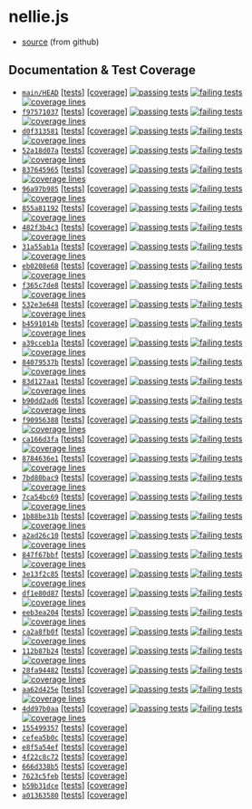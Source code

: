 # nellie.js

* [source](https://github.com/ellieproject/nellie.js) (from github)

## Documentation & Test Coverage
* [`main/HEAD`](https://github.com/ellieproject/nellie.js/tree/main) [\[tests\]](/nellie.js/current/tests/results.html) [\[coverage\]](/nellie.js/current/coverage)
[![passing tests](https://img.shields.io/badge/dynamic/json?color=success&label=Tests&query=stats.passes&suffix=%20passing&url=https%3A%2F%2Fellieproject.github.io%2Fnellie.js%2Fcurrent%2Ftests%2Fresults.json&logo=github&logoColor=white)](https://ellieproject.github.io/nellie.js/current/tests/results.html)
[![failing tests](https://img.shields.io/badge/dynamic/json?color=critical&label=Tests&query=stats.failures&suffix=%20failing&url=https%3A%2F%2Fellieproject.github.io%2Fnellie.js%2Fcurrent%2Ftests%2Fresults.json&logo=github&logoColor=white)](https://ellieproject.github.io/nellie.js/current/tests/results.html)
[![coverage lines](https://img.shields.io/badge/dynamic/json?color=informational&label=Coverage&query=total.lines.pct&suffix=%25%20lines&url=https%3A%2F%2Fellieproject.github.io%2Fnellie.js%2Fcurrent%2Fcoverage%2Fcoverage-summary.json&logo=github&logoColor=white)](https://ellieproject.github.io/nellie.js/current/coverage)
* [`f97571037`](https://github.com/ellieproject/nellie.js/tree/f9757103757fc495e74e171313ee4fd7241a9b67) [[tests]](/nellie.js/f9757103757fc495e74e171313ee4fd7241a9b67/tests/results.html) [[coverage]](/nellie.js/f9757103757fc495e74e171313ee4fd7241a9b67/coverage)
[![passing tests](https://img.shields.io/badge/dynamic/json?color=success&label=Tests&query=stats.passes&suffix=%20passing&url=https%3A%2F%2Fellieproject.github.io%2Fnellie.js%2Ff9757103757fc495e74e171313ee4fd7241a9b67%2Ftests%2Fresults.json&logo=github&logoColor=white)](https://ellieproject.github.io/nellie.js/f9757103757fc495e74e171313ee4fd7241a9b67/tests/results.html)
[![failing tests](https://img.shields.io/badge/dynamic/json?color=critical&label=Tests&query=stats.failures&suffix=%20failing&url=https%3A%2F%2Fellieproject.github.io%2Fnellie.js%2Ff9757103757fc495e74e171313ee4fd7241a9b67%2Ftests%2Fresults.json&logo=github&logoColor=white)](https://ellieproject.github.io/nellie.js/f9757103757fc495e74e171313ee4fd7241a9b67/tests/results.html)
[![coverage lines](https://img.shields.io/badge/dynamic/json?color=informational&label=Coverage&query=total.lines.pct&suffix=%25%20lines&url=https%3A%2F%2Fellieproject.github.io%2Fnellie.js%2Ff9757103757fc495e74e171313ee4fd7241a9b67%2Fcoverage%2Fcoverage-summary.json&logo=github&logoColor=white)](https://ellieproject.github.io/nellie.js/f9757103757fc495e74e171313ee4fd7241a9b67/coverage)
* [`d0f313581`](https://github.com/ellieproject/nellie.js/tree/d0f31358147893bc7ec93b853781cb3f0d5a7233) [[tests]](/nellie.js/d0f31358147893bc7ec93b853781cb3f0d5a7233/tests/results.html) [[coverage]](/nellie.js/d0f31358147893bc7ec93b853781cb3f0d5a7233/coverage)
[![passing tests](https://img.shields.io/badge/dynamic/json?color=success&label=Tests&query=stats.passes&suffix=%20passing&url=https%3A%2F%2Fellieproject.github.io%2Fnellie.js%2Fd0f31358147893bc7ec93b853781cb3f0d5a7233%2Ftests%2Fresults.json&logo=github&logoColor=white)](https://ellieproject.github.io/nellie.js/d0f31358147893bc7ec93b853781cb3f0d5a7233/tests/results.html)
[![failing tests](https://img.shields.io/badge/dynamic/json?color=critical&label=Tests&query=stats.failures&suffix=%20failing&url=https%3A%2F%2Fellieproject.github.io%2Fnellie.js%2Fd0f31358147893bc7ec93b853781cb3f0d5a7233%2Ftests%2Fresults.json&logo=github&logoColor=white)](https://ellieproject.github.io/nellie.js/d0f31358147893bc7ec93b853781cb3f0d5a7233/tests/results.html)
[![coverage lines](https://img.shields.io/badge/dynamic/json?color=informational&label=Coverage&query=total.lines.pct&suffix=%25%20lines&url=https%3A%2F%2Fellieproject.github.io%2Fnellie.js%2Fd0f31358147893bc7ec93b853781cb3f0d5a7233%2Fcoverage%2Fcoverage-summary.json&logo=github&logoColor=white)](https://ellieproject.github.io/nellie.js/d0f31358147893bc7ec93b853781cb3f0d5a7233/coverage)
* [`52a18d07a`](https://github.com/ellieproject/nellie.js/tree/52a18d07aa8f715de34e89e6f675aea9f4b407b1) [[tests]](/nellie.js/52a18d07aa8f715de34e89e6f675aea9f4b407b1/tests/results.html) [[coverage]](/nellie.js/52a18d07aa8f715de34e89e6f675aea9f4b407b1/coverage)
[![passing tests](https://img.shields.io/badge/dynamic/json?color=success&label=Tests&query=stats.passes&suffix=%20passing&url=https%3A%2F%2Fellieproject.github.io%2Fnellie.js%2F52a18d07aa8f715de34e89e6f675aea9f4b407b1%2Ftests%2Fresults.json&logo=github&logoColor=white)](https://ellieproject.github.io/nellie.js/52a18d07aa8f715de34e89e6f675aea9f4b407b1/tests/results.html)
[![failing tests](https://img.shields.io/badge/dynamic/json?color=critical&label=Tests&query=stats.failures&suffix=%20failing&url=https%3A%2F%2Fellieproject.github.io%2Fnellie.js%2F52a18d07aa8f715de34e89e6f675aea9f4b407b1%2Ftests%2Fresults.json&logo=github&logoColor=white)](https://ellieproject.github.io/nellie.js/52a18d07aa8f715de34e89e6f675aea9f4b407b1/tests/results.html)
[![coverage lines](https://img.shields.io/badge/dynamic/json?color=informational&label=Coverage&query=total.lines.pct&suffix=%25%20lines&url=https%3A%2F%2Fellieproject.github.io%2Fnellie.js%2F52a18d07aa8f715de34e89e6f675aea9f4b407b1%2Fcoverage%2Fcoverage-summary.json&logo=github&logoColor=white)](https://ellieproject.github.io/nellie.js/52a18d07aa8f715de34e89e6f675aea9f4b407b1/coverage)
* [`837645965`](https://github.com/ellieproject/nellie.js/tree/837645965cf97a9c9a52d4b871016f0bd4db52cf) [[tests]](/nellie.js/837645965cf97a9c9a52d4b871016f0bd4db52cf/tests/results.html) [[coverage]](/nellie.js/837645965cf97a9c9a52d4b871016f0bd4db52cf/coverage)
[![passing tests](https://img.shields.io/badge/dynamic/json?color=success&label=Tests&query=stats.passes&suffix=%20passing&url=https%3A%2F%2Fellieproject.github.io%2Fnellie.js%2F837645965cf97a9c9a52d4b871016f0bd4db52cf%2Ftests%2Fresults.json&logo=github&logoColor=white)](https://ellieproject.github.io/nellie.js/837645965cf97a9c9a52d4b871016f0bd4db52cf/tests/results.html)
[![failing tests](https://img.shields.io/badge/dynamic/json?color=critical&label=Tests&query=stats.failures&suffix=%20failing&url=https%3A%2F%2Fellieproject.github.io%2Fnellie.js%2F837645965cf97a9c9a52d4b871016f0bd4db52cf%2Ftests%2Fresults.json&logo=github&logoColor=white)](https://ellieproject.github.io/nellie.js/837645965cf97a9c9a52d4b871016f0bd4db52cf/tests/results.html)
[![coverage lines](https://img.shields.io/badge/dynamic/json?color=informational&label=Coverage&query=total.lines.pct&suffix=%25%20lines&url=https%3A%2F%2Fellieproject.github.io%2Fnellie.js%2F837645965cf97a9c9a52d4b871016f0bd4db52cf%2Fcoverage%2Fcoverage-summary.json&logo=github&logoColor=white)](https://ellieproject.github.io/nellie.js/837645965cf97a9c9a52d4b871016f0bd4db52cf/coverage)
* [`96a97b985`](https://github.com/ellieproject/nellie.js/tree/96a97b9857c2b27e532d1a075178b716b3ea66f6) [[tests]](/nellie.js/96a97b9857c2b27e532d1a075178b716b3ea66f6/tests/results.html) [[coverage]](/nellie.js/96a97b9857c2b27e532d1a075178b716b3ea66f6/coverage)
[![passing tests](https://img.shields.io/badge/dynamic/json?color=success&label=Tests&query=stats.passes&suffix=%20passing&url=https%3A%2F%2Fellieproject.github.io%2Fnellie.js%2F96a97b9857c2b27e532d1a075178b716b3ea66f6%2Ftests%2Fresults.json&logo=github&logoColor=white)](https://ellieproject.github.io/nellie.js/96a97b9857c2b27e532d1a075178b716b3ea66f6/tests/results.html)
[![failing tests](https://img.shields.io/badge/dynamic/json?color=critical&label=Tests&query=stats.failures&suffix=%20failing&url=https%3A%2F%2Fellieproject.github.io%2Fnellie.js%2F96a97b9857c2b27e532d1a075178b716b3ea66f6%2Ftests%2Fresults.json&logo=github&logoColor=white)](https://ellieproject.github.io/nellie.js/96a97b9857c2b27e532d1a075178b716b3ea66f6/tests/results.html)
[![coverage lines](https://img.shields.io/badge/dynamic/json?color=informational&label=Coverage&query=total.lines.pct&suffix=%25%20lines&url=https%3A%2F%2Fellieproject.github.io%2Fnellie.js%2F96a97b9857c2b27e532d1a075178b716b3ea66f6%2Fcoverage%2Fcoverage-summary.json&logo=github&logoColor=white)](https://ellieproject.github.io/nellie.js/96a97b9857c2b27e532d1a075178b716b3ea66f6/coverage)
* [`855a81192`](https://github.com/ellieproject/nellie.js/tree/855a81192e8150198dac5f0fed808c25aaf2a58c) [[tests]](/nellie.js/855a81192e8150198dac5f0fed808c25aaf2a58c/tests/results.html) [[coverage]](/nellie.js/855a81192e8150198dac5f0fed808c25aaf2a58c/coverage)
[![passing tests](https://img.shields.io/badge/dynamic/json?color=success&label=Tests&query=stats.passes&suffix=%20passing&url=https%3A%2F%2Fellieproject.github.io%2Fnellie.js%2F855a81192e8150198dac5f0fed808c25aaf2a58c%2Ftests%2Fresults.json&logo=github&logoColor=white)](https://ellieproject.github.io/nellie.js/855a81192e8150198dac5f0fed808c25aaf2a58c/tests/results.html)
[![failing tests](https://img.shields.io/badge/dynamic/json?color=critical&label=Tests&query=stats.failures&suffix=%20failing&url=https%3A%2F%2Fellieproject.github.io%2Fnellie.js%2F855a81192e8150198dac5f0fed808c25aaf2a58c%2Ftests%2Fresults.json&logo=github&logoColor=white)](https://ellieproject.github.io/nellie.js/855a81192e8150198dac5f0fed808c25aaf2a58c/tests/results.html)
[![coverage lines](https://img.shields.io/badge/dynamic/json?color=informational&label=Coverage&query=total.lines.pct&suffix=%25%20lines&url=https%3A%2F%2Fellieproject.github.io%2Fnellie.js%2F855a81192e8150198dac5f0fed808c25aaf2a58c%2Fcoverage%2Fcoverage-summary.json&logo=github&logoColor=white)](https://ellieproject.github.io/nellie.js/855a81192e8150198dac5f0fed808c25aaf2a58c/coverage)
* [`482f3b4c3`](https://github.com/ellieproject/nellie.js/tree/482f3b4c31d2d59418fb077c39706f1119394470) [[tests]](/nellie.js/482f3b4c31d2d59418fb077c39706f1119394470/tests/results.html) [[coverage]](/nellie.js/482f3b4c31d2d59418fb077c39706f1119394470/coverage)
[![passing tests](https://img.shields.io/badge/dynamic/json?color=success&label=Tests&query=stats.passes&suffix=%20passing&url=https%3A%2F%2Fellieproject.github.io%2Fnellie.js%2F482f3b4c31d2d59418fb077c39706f1119394470%2Ftests%2Fresults.json&logo=github&logoColor=white)](https://ellieproject.github.io/nellie.js/482f3b4c31d2d59418fb077c39706f1119394470/tests/results.html)
[![failing tests](https://img.shields.io/badge/dynamic/json?color=critical&label=Tests&query=stats.failures&suffix=%20failing&url=https%3A%2F%2Fellieproject.github.io%2Fnellie.js%2F482f3b4c31d2d59418fb077c39706f1119394470%2Ftests%2Fresults.json&logo=github&logoColor=white)](https://ellieproject.github.io/nellie.js/482f3b4c31d2d59418fb077c39706f1119394470/tests/results.html)
[![coverage lines](https://img.shields.io/badge/dynamic/json?color=informational&label=Coverage&query=total.lines.pct&suffix=%25%20lines&url=https%3A%2F%2Fellieproject.github.io%2Fnellie.js%2F482f3b4c31d2d59418fb077c39706f1119394470%2Fcoverage%2Fcoverage-summary.json&logo=github&logoColor=white)](https://ellieproject.github.io/nellie.js/482f3b4c31d2d59418fb077c39706f1119394470/coverage)
* [`31a55ab1a`](https://github.com/ellieproject/nellie.js/tree/31a55ab1a5a632d4bfb597798ace94fd0b9a1213) [[tests]](/nellie.js/31a55ab1a5a632d4bfb597798ace94fd0b9a1213/tests/results.html) [[coverage]](/nellie.js/31a55ab1a5a632d4bfb597798ace94fd0b9a1213/coverage)
[![passing tests](https://img.shields.io/badge/dynamic/json?color=success&label=Tests&query=stats.passes&suffix=%20passing&url=https%3A%2F%2Fellieproject.github.io%2Fnellie.js%2F31a55ab1a5a632d4bfb597798ace94fd0b9a1213%2Ftests%2Fresults.json&logo=github&logoColor=white)](https://ellieproject.github.io/nellie.js/31a55ab1a5a632d4bfb597798ace94fd0b9a1213/tests/results.html)
[![failing tests](https://img.shields.io/badge/dynamic/json?color=critical&label=Tests&query=stats.failures&suffix=%20failing&url=https%3A%2F%2Fellieproject.github.io%2Fnellie.js%2F31a55ab1a5a632d4bfb597798ace94fd0b9a1213%2Ftests%2Fresults.json&logo=github&logoColor=white)](https://ellieproject.github.io/nellie.js/31a55ab1a5a632d4bfb597798ace94fd0b9a1213/tests/results.html)
[![coverage lines](https://img.shields.io/badge/dynamic/json?color=informational&label=Coverage&query=total.lines.pct&suffix=%25%20lines&url=https%3A%2F%2Fellieproject.github.io%2Fnellie.js%2F31a55ab1a5a632d4bfb597798ace94fd0b9a1213%2Fcoverage%2Fcoverage-summary.json&logo=github&logoColor=white)](https://ellieproject.github.io/nellie.js/31a55ab1a5a632d4bfb597798ace94fd0b9a1213/coverage)
* [`eb0208e68`](https://github.com/ellieproject/nellie.js/tree/eb0208e682ef573db8ac9758e86f21453edec8d6) [[tests]](/nellie.js/eb0208e682ef573db8ac9758e86f21453edec8d6/tests/results.html) [[coverage]](/nellie.js/eb0208e682ef573db8ac9758e86f21453edec8d6/coverage)
[![passing tests](https://img.shields.io/badge/dynamic/json?color=success&label=Tests&query=stats.passes&suffix=%20passing&url=https%3A%2F%2Fellieproject.github.io%2Fnellie.js%2Feb0208e682ef573db8ac9758e86f21453edec8d6%2Ftests%2Fresults.json&logo=github&logoColor=white)](https://ellieproject.github.io/nellie.js/eb0208e682ef573db8ac9758e86f21453edec8d6/tests/results.html)
[![failing tests](https://img.shields.io/badge/dynamic/json?color=critical&label=Tests&query=stats.failures&suffix=%20failing&url=https%3A%2F%2Fellieproject.github.io%2Fnellie.js%2Feb0208e682ef573db8ac9758e86f21453edec8d6%2Ftests%2Fresults.json&logo=github&logoColor=white)](https://ellieproject.github.io/nellie.js/eb0208e682ef573db8ac9758e86f21453edec8d6/tests/results.html)
[![coverage lines](https://img.shields.io/badge/dynamic/json?color=informational&label=Coverage&query=total.lines.pct&suffix=%25%20lines&url=https%3A%2F%2Fellieproject.github.io%2Fnellie.js%2Feb0208e682ef573db8ac9758e86f21453edec8d6%2Fcoverage%2Fcoverage-summary.json&logo=github&logoColor=white)](https://ellieproject.github.io/nellie.js/eb0208e682ef573db8ac9758e86f21453edec8d6/coverage)
* [`f365c7de8`](https://github.com/ellieproject/nellie.js/tree/f365c7de88d27ad2de3ae3b181a2a3a61311b222) [[tests]](/nellie.js/f365c7de88d27ad2de3ae3b181a2a3a61311b222/tests/results.html) [[coverage]](/nellie.js/f365c7de88d27ad2de3ae3b181a2a3a61311b222/coverage)
[![passing tests](https://img.shields.io/badge/dynamic/json?color=success&label=Tests&query=stats.passes&suffix=%20passing&url=https%3A%2F%2Fellieproject.github.io%2Fnellie.js%2Ff365c7de88d27ad2de3ae3b181a2a3a61311b222%2Ftests%2Fresults.json&logo=github&logoColor=white)](https://ellieproject.github.io/nellie.js/f365c7de88d27ad2de3ae3b181a2a3a61311b222/tests/results.html)
[![failing tests](https://img.shields.io/badge/dynamic/json?color=critical&label=Tests&query=stats.failures&suffix=%20failing&url=https%3A%2F%2Fellieproject.github.io%2Fnellie.js%2Ff365c7de88d27ad2de3ae3b181a2a3a61311b222%2Ftests%2Fresults.json&logo=github&logoColor=white)](https://ellieproject.github.io/nellie.js/f365c7de88d27ad2de3ae3b181a2a3a61311b222/tests/results.html)
[![coverage lines](https://img.shields.io/badge/dynamic/json?color=informational&label=Coverage&query=total.lines.pct&suffix=%25%20lines&url=https%3A%2F%2Fellieproject.github.io%2Fnellie.js%2Ff365c7de88d27ad2de3ae3b181a2a3a61311b222%2Fcoverage%2Fcoverage-summary.json&logo=github&logoColor=white)](https://ellieproject.github.io/nellie.js/f365c7de88d27ad2de3ae3b181a2a3a61311b222/coverage)
* [`532e3e648`](https://github.com/ellieproject/nellie.js/tree/532e3e64884ed1ec01ba521fe45fa2a3610df181) [[tests]](/nellie.js/532e3e64884ed1ec01ba521fe45fa2a3610df181/tests/results.html) [[coverage]](/nellie.js/532e3e64884ed1ec01ba521fe45fa2a3610df181/coverage)
[![passing tests](https://img.shields.io/badge/dynamic/json?color=success&label=Tests&query=stats.passes&suffix=%20passing&url=https%3A%2F%2Fellieproject.github.io%2Fnellie.js%2F532e3e64884ed1ec01ba521fe45fa2a3610df181%2Ftests%2Fresults.json&logo=github&logoColor=white)](https://ellieproject.github.io/nellie.js/532e3e64884ed1ec01ba521fe45fa2a3610df181/tests/results.html)
[![failing tests](https://img.shields.io/badge/dynamic/json?color=critical&label=Tests&query=stats.failures&suffix=%20failing&url=https%3A%2F%2Fellieproject.github.io%2Fnellie.js%2F532e3e64884ed1ec01ba521fe45fa2a3610df181%2Ftests%2Fresults.json&logo=github&logoColor=white)](https://ellieproject.github.io/nellie.js/532e3e64884ed1ec01ba521fe45fa2a3610df181/tests/results.html)
[![coverage lines](https://img.shields.io/badge/dynamic/json?color=informational&label=Coverage&query=total.lines.pct&suffix=%25%20lines&url=https%3A%2F%2Fellieproject.github.io%2Fnellie.js%2F532e3e64884ed1ec01ba521fe45fa2a3610df181%2Fcoverage%2Fcoverage-summary.json&logo=github&logoColor=white)](https://ellieproject.github.io/nellie.js/532e3e64884ed1ec01ba521fe45fa2a3610df181/coverage)
* [`b4591014b`](https://github.com/ellieproject/nellie.js/tree/b4591014bd3d8b0f4fb0cab58eccbd28ca48af33) [[tests]](/nellie.js/b4591014bd3d8b0f4fb0cab58eccbd28ca48af33/tests/results.html) [[coverage]](/nellie.js/b4591014bd3d8b0f4fb0cab58eccbd28ca48af33/coverage)
[![passing tests](https://img.shields.io/badge/dynamic/json?color=success&label=Tests&query=stats.passes&suffix=%20passing&url=https%3A%2F%2Fellieproject.github.io%2Fnellie.js%2Fb4591014bd3d8b0f4fb0cab58eccbd28ca48af33%2Ftests%2Fresults.json&logo=github&logoColor=white)](https://ellieproject.github.io/nellie.js/b4591014bd3d8b0f4fb0cab58eccbd28ca48af33/tests/results.html)
[![failing tests](https://img.shields.io/badge/dynamic/json?color=critical&label=Tests&query=stats.failures&suffix=%20failing&url=https%3A%2F%2Fellieproject.github.io%2Fnellie.js%2Fb4591014bd3d8b0f4fb0cab58eccbd28ca48af33%2Ftests%2Fresults.json&logo=github&logoColor=white)](https://ellieproject.github.io/nellie.js/b4591014bd3d8b0f4fb0cab58eccbd28ca48af33/tests/results.html)
[![coverage lines](https://img.shields.io/badge/dynamic/json?color=informational&label=Coverage&query=total.lines.pct&suffix=%25%20lines&url=https%3A%2F%2Fellieproject.github.io%2Fnellie.js%2Fb4591014bd3d8b0f4fb0cab58eccbd28ca48af33%2Fcoverage%2Fcoverage-summary.json&logo=github&logoColor=white)](https://ellieproject.github.io/nellie.js/b4591014bd3d8b0f4fb0cab58eccbd28ca48af33/coverage)
* [`a39cceb1a`](https://github.com/ellieproject/nellie.js/tree/a39cceb1a1a8c91333de1b425483ea7dc782c720) [[tests]](/nellie.js/a39cceb1a1a8c91333de1b425483ea7dc782c720/tests/results.html) [[coverage]](/nellie.js/a39cceb1a1a8c91333de1b425483ea7dc782c720/coverage)
[![passing tests](https://img.shields.io/badge/dynamic/json?color=success&label=Tests&query=stats.passes&suffix=%20passing&url=https%3A%2F%2Fellieproject.github.io%2Fnellie.js%2Fa39cceb1a1a8c91333de1b425483ea7dc782c720%2Ftests%2Fresults.json&logo=github&logoColor=white)](https://ellieproject.github.io/nellie.js/a39cceb1a1a8c91333de1b425483ea7dc782c720/tests/results.html)
[![failing tests](https://img.shields.io/badge/dynamic/json?color=critical&label=Tests&query=stats.failures&suffix=%20failing&url=https%3A%2F%2Fellieproject.github.io%2Fnellie.js%2Fa39cceb1a1a8c91333de1b425483ea7dc782c720%2Ftests%2Fresults.json&logo=github&logoColor=white)](https://ellieproject.github.io/nellie.js/a39cceb1a1a8c91333de1b425483ea7dc782c720/tests/results.html)
[![coverage lines](https://img.shields.io/badge/dynamic/json?color=informational&label=Coverage&query=total.lines.pct&suffix=%25%20lines&url=https%3A%2F%2Fellieproject.github.io%2Fnellie.js%2Fa39cceb1a1a8c91333de1b425483ea7dc782c720%2Fcoverage%2Fcoverage-summary.json&logo=github&logoColor=white)](https://ellieproject.github.io/nellie.js/a39cceb1a1a8c91333de1b425483ea7dc782c720/coverage)
* [`84079537b`](https://github.com/ellieproject/nellie.js/tree/84079537b522faa240c3819427ecf1cd9a992bd8) [[tests]](/nellie.js/84079537b522faa240c3819427ecf1cd9a992bd8/tests/results.html) [[coverage]](/nellie.js/84079537b522faa240c3819427ecf1cd9a992bd8/coverage)
[![passing tests](https://img.shields.io/badge/dynamic/json?color=success&label=Tests&query=stats.passes&suffix=%20passing&url=https%3A%2F%2Fellieproject.github.io%2Fnellie.js%2F84079537b522faa240c3819427ecf1cd9a992bd8%2Ftests%2Fresults.json&logo=github&logoColor=white)](https://ellieproject.github.io/nellie.js/84079537b522faa240c3819427ecf1cd9a992bd8/tests/results.html)
[![failing tests](https://img.shields.io/badge/dynamic/json?color=critical&label=Tests&query=stats.failures&suffix=%20failing&url=https%3A%2F%2Fellieproject.github.io%2Fnellie.js%2F84079537b522faa240c3819427ecf1cd9a992bd8%2Ftests%2Fresults.json&logo=github&logoColor=white)](https://ellieproject.github.io/nellie.js/84079537b522faa240c3819427ecf1cd9a992bd8/tests/results.html)
[![coverage lines](https://img.shields.io/badge/dynamic/json?color=informational&label=Coverage&query=total.lines.pct&suffix=%25%20lines&url=https%3A%2F%2Fellieproject.github.io%2Fnellie.js%2F84079537b522faa240c3819427ecf1cd9a992bd8%2Fcoverage%2Fcoverage-summary.json&logo=github&logoColor=white)](https://ellieproject.github.io/nellie.js/84079537b522faa240c3819427ecf1cd9a992bd8/coverage)
* [`83d127aa1`](https://github.com/ellieproject/nellie.js/tree/83d127aa1bc38d0adee871a5c433e7f682c8db5d) [[tests]](/nellie.js/83d127aa1bc38d0adee871a5c433e7f682c8db5d/tests/results.html) [[coverage]](/nellie.js/83d127aa1bc38d0adee871a5c433e7f682c8db5d/coverage)
[![passing tests](https://img.shields.io/badge/dynamic/json?color=success&label=Tests&query=stats.passes&suffix=%20passing&url=https%3A%2F%2Fellieproject.github.io%2Fnellie.js%2F83d127aa1bc38d0adee871a5c433e7f682c8db5d%2Ftests%2Fresults.json&logo=github&logoColor=white)](https://ellieproject.github.io/nellie.js/83d127aa1bc38d0adee871a5c433e7f682c8db5d/tests/results.html)
[![failing tests](https://img.shields.io/badge/dynamic/json?color=critical&label=Tests&query=stats.failures&suffix=%20failing&url=https%3A%2F%2Fellieproject.github.io%2Fnellie.js%2F83d127aa1bc38d0adee871a5c433e7f682c8db5d%2Ftests%2Fresults.json&logo=github&logoColor=white)](https://ellieproject.github.io/nellie.js/83d127aa1bc38d0adee871a5c433e7f682c8db5d/tests/results.html)
[![coverage lines](https://img.shields.io/badge/dynamic/json?color=informational&label=Coverage&query=total.lines.pct&suffix=%25%20lines&url=https%3A%2F%2Fellieproject.github.io%2Fnellie.js%2F83d127aa1bc38d0adee871a5c433e7f682c8db5d%2Fcoverage%2Fcoverage-summary.json&logo=github&logoColor=white)](https://ellieproject.github.io/nellie.js/83d127aa1bc38d0adee871a5c433e7f682c8db5d/coverage)
* [`b90dd2ad6`](https://github.com/ellieproject/nellie.js/tree/b90dd2ad6278ea1a21f55c43b4ea5a8be309c686) [[tests]](/nellie.js/b90dd2ad6278ea1a21f55c43b4ea5a8be309c686/tests/results.html) [[coverage]](/nellie.js/b90dd2ad6278ea1a21f55c43b4ea5a8be309c686/coverage)
[![passing tests](https://img.shields.io/badge/dynamic/json?color=success&label=Tests&query=stats.passes&suffix=%20passing&url=https%3A%2F%2Fellieproject.github.io%2Fnellie.js%2Fb90dd2ad6278ea1a21f55c43b4ea5a8be309c686%2Ftests%2Fresults.json&logo=github&logoColor=white)](https://ellieproject.github.io/nellie.js/b90dd2ad6278ea1a21f55c43b4ea5a8be309c686/tests/results.html)
[![failing tests](https://img.shields.io/badge/dynamic/json?color=critical&label=Tests&query=stats.failures&suffix=%20failing&url=https%3A%2F%2Fellieproject.github.io%2Fnellie.js%2Fb90dd2ad6278ea1a21f55c43b4ea5a8be309c686%2Ftests%2Fresults.json&logo=github&logoColor=white)](https://ellieproject.github.io/nellie.js/b90dd2ad6278ea1a21f55c43b4ea5a8be309c686/tests/results.html)
[![coverage lines](https://img.shields.io/badge/dynamic/json?color=informational&label=Coverage&query=total.lines.pct&suffix=%25%20lines&url=https%3A%2F%2Fellieproject.github.io%2Fnellie.js%2Fb90dd2ad6278ea1a21f55c43b4ea5a8be309c686%2Fcoverage%2Fcoverage-summary.json&logo=github&logoColor=white)](https://ellieproject.github.io/nellie.js/b90dd2ad6278ea1a21f55c43b4ea5a8be309c686/coverage)
* [`f90956388`](https://github.com/ellieproject/nellie.js/tree/f90956388d23a61d708c94244552e80b9871f31e) [[tests]](/nellie.js/f90956388d23a61d708c94244552e80b9871f31e/tests/results.html) [[coverage]](/nellie.js/f90956388d23a61d708c94244552e80b9871f31e/coverage)
[![passing tests](https://img.shields.io/badge/dynamic/json?color=success&label=Tests&query=stats.passes&suffix=%20passing&url=https%3A%2F%2Fellieproject.github.io%2Fnellie.js%2Ff90956388d23a61d708c94244552e80b9871f31e%2Ftests%2Fresults.json&logo=github&logoColor=white)](https://ellieproject.github.io/nellie.js/f90956388d23a61d708c94244552e80b9871f31e/tests/results.html)
[![failing tests](https://img.shields.io/badge/dynamic/json?color=critical&label=Tests&query=stats.failures&suffix=%20failing&url=https%3A%2F%2Fellieproject.github.io%2Fnellie.js%2Ff90956388d23a61d708c94244552e80b9871f31e%2Ftests%2Fresults.json&logo=github&logoColor=white)](https://ellieproject.github.io/nellie.js/f90956388d23a61d708c94244552e80b9871f31e/tests/results.html)
[![coverage lines](https://img.shields.io/badge/dynamic/json?color=informational&label=Coverage&query=total.lines.pct&suffix=%25%20lines&url=https%3A%2F%2Fellieproject.github.io%2Fnellie.js%2Ff90956388d23a61d708c94244552e80b9871f31e%2Fcoverage%2Fcoverage-summary.json&logo=github&logoColor=white)](https://ellieproject.github.io/nellie.js/f90956388d23a61d708c94244552e80b9871f31e/coverage)
* [`ca166d3fa`](https://github.com/ellieproject/nellie.js/tree/ca166d3fac0d2e96c2cc011c39f5e9ca1affbac6) [[tests]](/nellie.js/ca166d3fac0d2e96c2cc011c39f5e9ca1affbac6/tests/results.html) [[coverage]](/nellie.js/ca166d3fac0d2e96c2cc011c39f5e9ca1affbac6/coverage)
[![passing tests](https://img.shields.io/badge/dynamic/json?color=success&label=Tests&query=stats.passes&suffix=%20passing&url=https%3A%2F%2Fellieproject.github.io%2Fnellie.js%2Fca166d3fac0d2e96c2cc011c39f5e9ca1affbac6%2Ftests%2Fresults.json&logo=github&logoColor=white)](https://ellieproject.github.io/nellie.js/ca166d3fac0d2e96c2cc011c39f5e9ca1affbac6/tests/results.html)
[![failing tests](https://img.shields.io/badge/dynamic/json?color=critical&label=Tests&query=stats.failures&suffix=%20failing&url=https%3A%2F%2Fellieproject.github.io%2Fnellie.js%2Fca166d3fac0d2e96c2cc011c39f5e9ca1affbac6%2Ftests%2Fresults.json&logo=github&logoColor=white)](https://ellieproject.github.io/nellie.js/ca166d3fac0d2e96c2cc011c39f5e9ca1affbac6/tests/results.html)
[![coverage lines](https://img.shields.io/badge/dynamic/json?color=informational&label=Coverage&query=total.lines.pct&suffix=%25%20lines&url=https%3A%2F%2Fellieproject.github.io%2Fnellie.js%2Fca166d3fac0d2e96c2cc011c39f5e9ca1affbac6%2Fcoverage%2Fcoverage-summary.json&logo=github&logoColor=white)](https://ellieproject.github.io/nellie.js/ca166d3fac0d2e96c2cc011c39f5e9ca1affbac6/coverage)
* [`8784636e1`](https://github.com/ellieproject/nellie.js/tree/8784636e1e550475c806d4b07de0424f025f9e73) [[tests]](/nellie.js/8784636e1e550475c806d4b07de0424f025f9e73/tests/results.html) [[coverage]](/nellie.js/8784636e1e550475c806d4b07de0424f025f9e73/coverage)
[![passing tests](https://img.shields.io/badge/dynamic/json?color=success&label=Tests&query=stats.passes&suffix=%20passing&url=https%3A%2F%2Fellieproject.github.io%2Fnellie.js%2F8784636e1e550475c806d4b07de0424f025f9e73%2Ftests%2Fresults.json&logo=github&logoColor=white)](https://ellieproject.github.io/nellie.js/8784636e1e550475c806d4b07de0424f025f9e73/tests/results.html)
[![failing tests](https://img.shields.io/badge/dynamic/json?color=critical&label=Tests&query=stats.failures&suffix=%20failing&url=https%3A%2F%2Fellieproject.github.io%2Fnellie.js%2F8784636e1e550475c806d4b07de0424f025f9e73%2Ftests%2Fresults.json&logo=github&logoColor=white)](https://ellieproject.github.io/nellie.js/8784636e1e550475c806d4b07de0424f025f9e73/tests/results.html)
[![coverage lines](https://img.shields.io/badge/dynamic/json?color=informational&label=Coverage&query=total.lines.pct&suffix=%25%20lines&url=https%3A%2F%2Fellieproject.github.io%2Fnellie.js%2F8784636e1e550475c806d4b07de0424f025f9e73%2Fcoverage%2Fcoverage-summary.json&logo=github&logoColor=white)](https://ellieproject.github.io/nellie.js/8784636e1e550475c806d4b07de0424f025f9e73/coverage)
* [`7bd80bac9`](https://github.com/ellieproject/nellie.js/tree/7bd80bac9e509f92b3a56256e27d708c83a49e56) [[tests]](/nellie.js/7bd80bac9e509f92b3a56256e27d708c83a49e56/tests/results.html) [[coverage]](/nellie.js/7bd80bac9e509f92b3a56256e27d708c83a49e56/coverage)
[![passing tests](https://img.shields.io/badge/dynamic/json?color=success&label=Tests&query=stats.passes&suffix=%20passing&url=https%3A%2F%2Fellieproject.github.io%2Fnellie.js%2F7bd80bac9e509f92b3a56256e27d708c83a49e56%2Ftests%2Fresults.json&logo=github&logoColor=white)](https://ellieproject.github.io/nellie.js/7bd80bac9e509f92b3a56256e27d708c83a49e56/tests/results.html)
[![failing tests](https://img.shields.io/badge/dynamic/json?color=critical&label=Tests&query=stats.failures&suffix=%20failing&url=https%3A%2F%2Fellieproject.github.io%2Fnellie.js%2F7bd80bac9e509f92b3a56256e27d708c83a49e56%2Ftests%2Fresults.json&logo=github&logoColor=white)](https://ellieproject.github.io/nellie.js/7bd80bac9e509f92b3a56256e27d708c83a49e56/tests/results.html)
[![coverage lines](https://img.shields.io/badge/dynamic/json?color=informational&label=Coverage&query=total.lines.pct&suffix=%25%20lines&url=https%3A%2F%2Fellieproject.github.io%2Fnellie.js%2F7bd80bac9e509f92b3a56256e27d708c83a49e56%2Fcoverage%2Fcoverage-summary.json&logo=github&logoColor=white)](https://ellieproject.github.io/nellie.js/7bd80bac9e509f92b3a56256e27d708c83a49e56/coverage)
* [`7ca54bc69`](https://github.com/ellieproject/nellie.js/tree/7ca54bc69d4752f5f76aa27cbf137942534026bb) [[tests]](/nellie.js/7ca54bc69d4752f5f76aa27cbf137942534026bb/tests/results.html) [[coverage]](/nellie.js/7ca54bc69d4752f5f76aa27cbf137942534026bb/coverage)
[![passing tests](https://img.shields.io/badge/dynamic/json?color=success&label=Tests&query=stats.passes&suffix=%20passing&url=https%3A%2F%2Fellieproject.github.io%2Fnellie.js%2F7ca54bc69d4752f5f76aa27cbf137942534026bb%2Ftests%2Fresults.json&logo=github&logoColor=white)](https://ellieproject.github.io/nellie.js/7ca54bc69d4752f5f76aa27cbf137942534026bb/tests/results.html)
[![failing tests](https://img.shields.io/badge/dynamic/json?color=critical&label=Tests&query=stats.failures&suffix=%20failing&url=https%3A%2F%2Fellieproject.github.io%2Fnellie.js%2F7ca54bc69d4752f5f76aa27cbf137942534026bb%2Ftests%2Fresults.json&logo=github&logoColor=white)](https://ellieproject.github.io/nellie.js/7ca54bc69d4752f5f76aa27cbf137942534026bb/tests/results.html)
[![coverage lines](https://img.shields.io/badge/dynamic/json?color=informational&label=Coverage&query=total.lines.pct&suffix=%25%20lines&url=https%3A%2F%2Fellieproject.github.io%2Fnellie.js%2F7ca54bc69d4752f5f76aa27cbf137942534026bb%2Fcoverage%2Fcoverage-summary.json&logo=github&logoColor=white)](https://ellieproject.github.io/nellie.js/7ca54bc69d4752f5f76aa27cbf137942534026bb/coverage)
* [`1b88be31b`](https://github.com/ellieproject/nellie.js/tree/1b88be31be59dd66429e0943c727eb1f72bc9d64) [[tests]](/nellie.js/1b88be31be59dd66429e0943c727eb1f72bc9d64/tests/results.html) [[coverage]](/nellie.js/1b88be31be59dd66429e0943c727eb1f72bc9d64/coverage)
[![passing tests](https://img.shields.io/badge/dynamic/json?color=success&label=Tests&query=stats.passes&suffix=%20passing&url=https%3A%2F%2Fellieproject.github.io%2Fnellie.js%2F1b88be31be59dd66429e0943c727eb1f72bc9d64%2Ftests%2Fresults.json&logo=github&logoColor=white)](https://ellieproject.github.io/nellie.js/1b88be31be59dd66429e0943c727eb1f72bc9d64/tests/results.html)
[![failing tests](https://img.shields.io/badge/dynamic/json?color=critical&label=Tests&query=stats.failures&suffix=%20failing&url=https%3A%2F%2Fellieproject.github.io%2Fnellie.js%2F1b88be31be59dd66429e0943c727eb1f72bc9d64%2Ftests%2Fresults.json&logo=github&logoColor=white)](https://ellieproject.github.io/nellie.js/1b88be31be59dd66429e0943c727eb1f72bc9d64/tests/results.html)
[![coverage lines](https://img.shields.io/badge/dynamic/json?color=informational&label=Coverage&query=total.lines.pct&suffix=%25%20lines&url=https%3A%2F%2Fellieproject.github.io%2Fnellie.js%2F1b88be31be59dd66429e0943c727eb1f72bc9d64%2Fcoverage%2Fcoverage-summary.json&logo=github&logoColor=white)](https://ellieproject.github.io/nellie.js/1b88be31be59dd66429e0943c727eb1f72bc9d64/coverage)
* [`a2ad26c10`](https://github.com/ellieproject/nellie.js/tree/a2ad26c10581dc1bb24904ffb69250ba3e0be04e) [[tests]](/nellie.js/a2ad26c10581dc1bb24904ffb69250ba3e0be04e/tests/results.html) [[coverage]](/nellie.js/a2ad26c10581dc1bb24904ffb69250ba3e0be04e/coverage)
[![passing tests](https://img.shields.io/badge/dynamic/json?color=success&label=Tests&query=stats.passes&suffix=%20passing&url=https%3A%2F%2Fellieproject.github.io%2Fnellie.js%2Fa2ad26c10581dc1bb24904ffb69250ba3e0be04e%2Ftests%2Fresults.json&logo=github&logoColor=white)](https://ellieproject.github.io/nellie.js/a2ad26c10581dc1bb24904ffb69250ba3e0be04e/tests/results.html)
[![failing tests](https://img.shields.io/badge/dynamic/json?color=critical&label=Tests&query=stats.failures&suffix=%20failing&url=https%3A%2F%2Fellieproject.github.io%2Fnellie.js%2Fa2ad26c10581dc1bb24904ffb69250ba3e0be04e%2Ftests%2Fresults.json&logo=github&logoColor=white)](https://ellieproject.github.io/nellie.js/a2ad26c10581dc1bb24904ffb69250ba3e0be04e/tests/results.html)
[![coverage lines](https://img.shields.io/badge/dynamic/json?color=informational&label=Coverage&query=total.lines.pct&suffix=%25%20lines&url=https%3A%2F%2Fellieproject.github.io%2Fnellie.js%2Fa2ad26c10581dc1bb24904ffb69250ba3e0be04e%2Fcoverage%2Fcoverage-summary.json&logo=github&logoColor=white)](https://ellieproject.github.io/nellie.js/a2ad26c10581dc1bb24904ffb69250ba3e0be04e/coverage)
* [`847f67bbf`](https://github.com/ellieproject/nellie.js/tree/847f67bbff468ab8a73cde79451974a756e41186) [[tests]](/nellie.js/847f67bbff468ab8a73cde79451974a756e41186/tests/results.html) [[coverage]](/nellie.js/847f67bbff468ab8a73cde79451974a756e41186/coverage)
[![passing tests](https://img.shields.io/badge/dynamic/json?color=success&label=Tests&query=stats.passes&suffix=%20passing&url=https%3A%2F%2Fellieproject.github.io%2Fnellie.js%2F847f67bbff468ab8a73cde79451974a756e41186%2Ftests%2Fresults.json&logo=github&logoColor=white)](https://ellieproject.github.io/nellie.js/847f67bbff468ab8a73cde79451974a756e41186/tests/results.html)
[![failing tests](https://img.shields.io/badge/dynamic/json?color=critical&label=Tests&query=stats.failures&suffix=%20failing&url=https%3A%2F%2Fellieproject.github.io%2Fnellie.js%2F847f67bbff468ab8a73cde79451974a756e41186%2Ftests%2Fresults.json&logo=github&logoColor=white)](https://ellieproject.github.io/nellie.js/847f67bbff468ab8a73cde79451974a756e41186/tests/results.html)
[![coverage lines](https://img.shields.io/badge/dynamic/json?color=informational&label=Coverage&query=total.lines.pct&suffix=%25%20lines&url=https%3A%2F%2Fellieproject.github.io%2Fnellie.js%2F847f67bbff468ab8a73cde79451974a756e41186%2Fcoverage%2Fcoverage-summary.json&logo=github&logoColor=white)](https://ellieproject.github.io/nellie.js/847f67bbff468ab8a73cde79451974a756e41186/coverage)
* [`3e13f2c85`](https://github.com/ellieproject/nellie.js/tree/3e13f2c85c5d6ad9aebd3876677c22f58630e17b) [[tests]](/nellie.js/3e13f2c85c5d6ad9aebd3876677c22f58630e17b/tests/results.html) [[coverage]](/nellie.js/3e13f2c85c5d6ad9aebd3876677c22f58630e17b/coverage)
[![passing tests](https://img.shields.io/badge/dynamic/json?color=success&label=Tests&query=stats.passes&suffix=%20passing&url=https%3A%2F%2Fellieproject.github.io%2Fnellie.js%2F3e13f2c85c5d6ad9aebd3876677c22f58630e17b%2Ftests%2Fresults.json&logo=github&logoColor=white)](https://ellieproject.github.io/nellie.js/3e13f2c85c5d6ad9aebd3876677c22f58630e17b/tests/results.html)
[![failing tests](https://img.shields.io/badge/dynamic/json?color=critical&label=Tests&query=stats.failures&suffix=%20failing&url=https%3A%2F%2Fellieproject.github.io%2Fnellie.js%2F3e13f2c85c5d6ad9aebd3876677c22f58630e17b%2Ftests%2Fresults.json&logo=github&logoColor=white)](https://ellieproject.github.io/nellie.js/3e13f2c85c5d6ad9aebd3876677c22f58630e17b/tests/results.html)
[![coverage lines](https://img.shields.io/badge/dynamic/json?color=informational&label=Coverage&query=total.lines.pct&suffix=%25%20lines&url=https%3A%2F%2Fellieproject.github.io%2Fnellie.js%2F3e13f2c85c5d6ad9aebd3876677c22f58630e17b%2Fcoverage%2Fcoverage-summary.json&logo=github&logoColor=white)](https://ellieproject.github.io/nellie.js/3e13f2c85c5d6ad9aebd3876677c22f58630e17b/coverage)
* [`df1e80d87`](https://github.com/ellieproject/nellie.js/tree/df1e80d871930d28189e7b5fa0068a8f41d99b30) [[tests]](/nellie.js/df1e80d871930d28189e7b5fa0068a8f41d99b30/tests/results.html) [[coverage]](/nellie.js/df1e80d871930d28189e7b5fa0068a8f41d99b30/coverage)
[![passing tests](https://img.shields.io/badge/dynamic/json?color=success&label=Tests&query=stats.passes&suffix=%20passing&url=https%3A%2F%2Fellieproject.github.io%2Fnellie.js%2Fdf1e80d871930d28189e7b5fa0068a8f41d99b30%2Ftests%2Fresults.json&logo=github&logoColor=white)](https://ellieproject.github.io/nellie.js/df1e80d871930d28189e7b5fa0068a8f41d99b30/tests/results.html)
[![failing tests](https://img.shields.io/badge/dynamic/json?color=critical&label=Tests&query=stats.failures&suffix=%20failing&url=https%3A%2F%2Fellieproject.github.io%2Fnellie.js%2Fdf1e80d871930d28189e7b5fa0068a8f41d99b30%2Ftests%2Fresults.json&logo=github&logoColor=white)](https://ellieproject.github.io/nellie.js/df1e80d871930d28189e7b5fa0068a8f41d99b30/tests/results.html)
[![coverage lines](https://img.shields.io/badge/dynamic/json?color=informational&label=Coverage&query=total.lines.pct&suffix=%25%20lines&url=https%3A%2F%2Fellieproject.github.io%2Fnellie.js%2Fdf1e80d871930d28189e7b5fa0068a8f41d99b30%2Fcoverage%2Fcoverage-summary.json&logo=github&logoColor=white)](https://ellieproject.github.io/nellie.js/df1e80d871930d28189e7b5fa0068a8f41d99b30/coverage)
* [`eeb3ea204`](https://github.com/ellieproject/nellie.js/tree/eeb3ea2041f5676fd07ed4e625625ea6563c3658) [[tests]](/nellie.js/eeb3ea2041f5676fd07ed4e625625ea6563c3658/tests/results.html) [[coverage]](/nellie.js/eeb3ea2041f5676fd07ed4e625625ea6563c3658/coverage)
[![passing tests](https://img.shields.io/badge/dynamic/json?color=success&label=Tests&query=stats.passes&suffix=%20passing&url=https%3A%2F%2Fellieproject.github.io%2Fnellie.js%2Feeb3ea2041f5676fd07ed4e625625ea6563c3658%2Ftests%2Fresults.json&logo=github&logoColor=white)](https://ellieproject.github.io/nellie.js/eeb3ea2041f5676fd07ed4e625625ea6563c3658/tests/results.html)
[![failing tests](https://img.shields.io/badge/dynamic/json?color=critical&label=Tests&query=stats.failures&suffix=%20failing&url=https%3A%2F%2Fellieproject.github.io%2Fnellie.js%2Feeb3ea2041f5676fd07ed4e625625ea6563c3658%2Ftests%2Fresults.json&logo=github&logoColor=white)](https://ellieproject.github.io/nellie.js/eeb3ea2041f5676fd07ed4e625625ea6563c3658/tests/results.html)
[![coverage lines](https://img.shields.io/badge/dynamic/json?color=informational&label=Coverage&query=total.lines.pct&suffix=%25%20lines&url=https%3A%2F%2Fellieproject.github.io%2Fnellie.js%2Feeb3ea2041f5676fd07ed4e625625ea6563c3658%2Fcoverage%2Fcoverage-summary.json&logo=github&logoColor=white)](https://ellieproject.github.io/nellie.js/eeb3ea2041f5676fd07ed4e625625ea6563c3658/coverage)
* [`ca2a8fb0f`](https://github.com/ellieproject/nellie.js/tree/ca2a8fb0fd377d53e940647834891cec371f4bd5) [[tests]](/nellie.js/ca2a8fb0fd377d53e940647834891cec371f4bd5/tests/results.html) [[coverage]](/nellie.js/ca2a8fb0fd377d53e940647834891cec371f4bd5/coverage)
[![passing tests](https://img.shields.io/badge/dynamic/json?color=success&label=Tests&query=stats.passes&suffix=%20passing&url=https%3A%2F%2Fellieproject.github.io%2Fnellie.js%2Fca2a8fb0fd377d53e940647834891cec371f4bd5%2Ftests%2Fresults.json&logo=github&logoColor=white)](https://ellieproject.github.io/nellie.js/ca2a8fb0fd377d53e940647834891cec371f4bd5/tests/results.html)
[![failing tests](https://img.shields.io/badge/dynamic/json?color=critical&label=Tests&query=stats.failures&suffix=%20failing&url=https%3A%2F%2Fellieproject.github.io%2Fnellie.js%2Fca2a8fb0fd377d53e940647834891cec371f4bd5%2Ftests%2Fresults.json&logo=github&logoColor=white)](https://ellieproject.github.io/nellie.js/ca2a8fb0fd377d53e940647834891cec371f4bd5/tests/results.html)
[![coverage lines](https://img.shields.io/badge/dynamic/json?color=informational&label=Coverage&query=total.lines.pct&suffix=%25%20lines&url=https%3A%2F%2Fellieproject.github.io%2Fnellie.js%2Fca2a8fb0fd377d53e940647834891cec371f4bd5%2Fcoverage%2Fcoverage-summary.json&logo=github&logoColor=white)](https://ellieproject.github.io/nellie.js/ca2a8fb0fd377d53e940647834891cec371f4bd5/coverage)
* [`112b87b24`](https://github.com/ellieproject/nellie.js/tree/112b87b248d19a9bc8142da7c0b68855c13fc612) [[tests]](/nellie.js/112b87b248d19a9bc8142da7c0b68855c13fc612/tests/results.html) [[coverage]](/nellie.js/112b87b248d19a9bc8142da7c0b68855c13fc612/coverage)
[![passing tests](https://img.shields.io/badge/dynamic/json?color=success&label=Tests&query=stats.passes&suffix=%20passing&url=https%3A%2F%2Fellieproject.github.io%2Fnellie.js%2F112b87b248d19a9bc8142da7c0b68855c13fc612%2Ftests%2Fresults.json&logo=github&logoColor=white)](https://ellieproject.github.io/nellie.js/112b87b248d19a9bc8142da7c0b68855c13fc612/tests/results.html)
[![failing tests](https://img.shields.io/badge/dynamic/json?color=critical&label=Tests&query=stats.failures&suffix=%20failing&url=https%3A%2F%2Fellieproject.github.io%2Fnellie.js%2F112b87b248d19a9bc8142da7c0b68855c13fc612%2Ftests%2Fresults.json&logo=github&logoColor=white)](https://ellieproject.github.io/nellie.js/112b87b248d19a9bc8142da7c0b68855c13fc612/tests/results.html)
[![coverage lines](https://img.shields.io/badge/dynamic/json?color=informational&label=Coverage&query=total.lines.pct&suffix=%25%20lines&url=https%3A%2F%2Fellieproject.github.io%2Fnellie.js%2F112b87b248d19a9bc8142da7c0b68855c13fc612%2Fcoverage%2Fcoverage-summary.json&logo=github&logoColor=white)](https://ellieproject.github.io/nellie.js/112b87b248d19a9bc8142da7c0b68855c13fc612/coverage)
* [`28fa94482`](https://github.com/ellieproject/nellie.js/tree/28fa94482ec947456a775c76e807035ee863fa85) [[tests]](/nellie.js/28fa94482ec947456a775c76e807035ee863fa85/tests/results.html) [[coverage]](/nellie.js/28fa94482ec947456a775c76e807035ee863fa85/coverage)
[![passing tests](https://img.shields.io/badge/dynamic/json?color=success&label=Tests&query=stats.passes&suffix=%20passing&url=https%3A%2F%2Fellieproject.github.io%2Fnellie.js%2F28fa94482ec947456a775c76e807035ee863fa85%2Ftests%2Fresults.json&logo=github&logoColor=white)](https://ellieproject.github.io/nellie.js/28fa94482ec947456a775c76e807035ee863fa85/tests/results.html)
[![failing tests](https://img.shields.io/badge/dynamic/json?color=critical&label=Tests&query=stats.failures&suffix=%20failing&url=https%3A%2F%2Fellieproject.github.io%2Fnellie.js%2F28fa94482ec947456a775c76e807035ee863fa85%2Ftests%2Fresults.json&logo=github&logoColor=white)](https://ellieproject.github.io/nellie.js/28fa94482ec947456a775c76e807035ee863fa85/tests/results.html)
[![coverage lines](https://img.shields.io/badge/dynamic/json?color=informational&label=Coverage&query=total.lines.pct&suffix=%25%20lines&url=https%3A%2F%2Fellieproject.github.io%2Fnellie.js%2F28fa94482ec947456a775c76e807035ee863fa85%2Fcoverage%2Fcoverage-summary.json&logo=github&logoColor=white)](https://ellieproject.github.io/nellie.js/28fa94482ec947456a775c76e807035ee863fa85/coverage)
* [`aa62d425e`](https://github.com/ellieproject/nellie.js/tree/aa62d425e8d11153efee8a66e6384c2d53700952) [[tests]](/nellie.js/aa62d425e8d11153efee8a66e6384c2d53700952/tests/results.html) [[coverage]](/nellie.js/aa62d425e8d11153efee8a66e6384c2d53700952/coverage)
[![passing tests](https://img.shields.io/badge/dynamic/json?color=success&label=Tests&query=stats.passes&suffix=%20passing&url=https%3A%2F%2Fellieproject.github.io%2Fnellie.js%2Faa62d425e8d11153efee8a66e6384c2d53700952%2Ftests%2Fresults.json&logo=github&logoColor=white)](https://ellieproject.github.io/nellie.js/aa62d425e8d11153efee8a66e6384c2d53700952/tests/results.html)
[![failing tests](https://img.shields.io/badge/dynamic/json?color=critical&label=Tests&query=stats.failures&suffix=%20failing&url=https%3A%2F%2Fellieproject.github.io%2Fnellie.js%2Faa62d425e8d11153efee8a66e6384c2d53700952%2Ftests%2Fresults.json&logo=github&logoColor=white)](https://ellieproject.github.io/nellie.js/aa62d425e8d11153efee8a66e6384c2d53700952/tests/results.html)
[![coverage lines](https://img.shields.io/badge/dynamic/json?color=informational&label=Coverage&query=total.lines.pct&suffix=%25%20lines&url=https%3A%2F%2Fellieproject.github.io%2Fnellie.js%2Faa62d425e8d11153efee8a66e6384c2d53700952%2Fcoverage%2Fcoverage-summary.json&logo=github&logoColor=white)](https://ellieproject.github.io/nellie.js/aa62d425e8d11153efee8a66e6384c2d53700952/coverage)
* [`4dd97b0aa`](https://github.com/ellieproject/nellie.js/tree/4dd97b0aa51a9fa1052bc447d5b97d989ed666ca) [[tests]](/nellie.js/4dd97b0aa51a9fa1052bc447d5b97d989ed666ca/tests/results.html) [[coverage]](/nellie.js/4dd97b0aa51a9fa1052bc447d5b97d989ed666ca/coverage)
[![passing tests](https://img.shields.io/badge/dynamic/json?color=success&label=Tests&query=stats.passes&suffix=%20passing&url=https%3A%2F%2Fellieproject.github.io%2Fnellie.js%2F4dd97b0aa51a9fa1052bc447d5b97d989ed666ca%2Ftests%2Fresults.json&logo=github&logoColor=white)](https://ellieproject.github.io/nellie.js/4dd97b0aa51a9fa1052bc447d5b97d989ed666ca/tests/results.html)
[![failing tests](https://img.shields.io/badge/dynamic/json?color=critical&label=Tests&query=stats.failures&suffix=%20failing&url=https%3A%2F%2Fellieproject.github.io%2Fnellie.js%2F4dd97b0aa51a9fa1052bc447d5b97d989ed666ca%2Ftests%2Fresults.json&logo=github&logoColor=white)](https://ellieproject.github.io/nellie.js/4dd97b0aa51a9fa1052bc447d5b97d989ed666ca/tests/results.html)
[![coverage lines](https://img.shields.io/badge/dynamic/json?color=informational&label=Coverage&query=total.lines.pct&suffix=%25%20lines&url=https%3A%2F%2Fellieproject.github.io%2Fnellie.js%2F4dd97b0aa51a9fa1052bc447d5b97d989ed666ca%2Fcoverage%2Fcoverage-summary.json&logo=github&logoColor=white)](https://ellieproject.github.io/nellie.js/4dd97b0aa51a9fa1052bc447d5b97d989ed666ca/coverage)
* [`155499357`](https://github.com/ellieproject/nellie.js/tree/15549935761c380e7b55e8d5edf5b70814243619) [[tests]](/nellie.js/15549935761c380e7b55e8d5edf5b70814243619/tests/results.html) [[coverage]](/nellie.js/15549935761c380e7b55e8d5edf5b70814243619/coverage)
* [`cefea5b0c`](https://github.com/ellieproject/nellie.js/tree/cefea5b0cbc1dbce790abce00b9a883c6b54bbfb) [[tests]](/nellie.js/cefea5b0cbc1dbce790abce00b9a883c6b54bbfb/tests/results.html) [[coverage]](/nellie.js/cefea5b0cbc1dbce790abce00b9a883c6b54bbfb/coverage)
* [`e8f5a54ef`](https://github.com/ellieproject/nellie.js/tree/e8f5a54ef629cf5eac61c7fea0f450dc23acc98e) [[tests]](/nellie.js/e8f5a54ef629cf5eac61c7fea0f450dc23acc98e/tests/results.html) [[coverage]](/nellie.js/e8f5a54ef629cf5eac61c7fea0f450dc23acc98e/coverage)
* [`4f22c8c72`](https://github.com/ellieproject/nellie.js/tree/4f22c8c72d0ce6d16682c4139f60101b336947bd) [[tests]](/nellie.js/4f22c8c72d0ce6d16682c4139f60101b336947bd/tests/results.html) [[coverage]](/nellie.js/4f22c8c72d0ce6d16682c4139f60101b336947bd/coverage)
* [`666d338b5`](https://github.com/ellieproject/nellie.js/tree/666d338b5185eeb7592a4d44ba04decabff45de2) [[tests]](/nellie.js/666d338b5185eeb7592a4d44ba04decabff45de2/tests/results.html) [[coverage]](/nellie.js/666d338b5185eeb7592a4d44ba04decabff45de2/coverage)
* [`7623c5feb`](https://github.com/ellieproject/nellie.js/tree/7623c5feb65af5c9ab69b9d681b7c24d1daf7cfc) [[tests]](/nellie.js/7623c5feb65af5c9ab69b9d681b7c24d1daf7cfc/tests/results.html) [[coverage]](/nellie.js/7623c5feb65af5c9ab69b9d681b7c24d1daf7cfc/coverage)
* [`b59b31dce`](https://github.com/ellieproject/nellie.js/tree/b59b31dceea0dfcd4ebda23bc358beff973ad5c2) [[tests]](/nellie.js/b59b31dceea0dfcd4ebda23bc358beff973ad5c2/tests/results.html) [[coverage]](/nellie.js/b59b31dceea0dfcd4ebda23bc358beff973ad5c2/coverage)
* [`a01363580`](https://github.com/ellieproject/nellie.js/tree/a01363580c8c16e56875bee3f22cd20303d79580) [[tests]](/nellie.js/a01363580c8c16e56875bee3f22cd20303d79580/tests/results.html) [[coverage]](/nellie.js/a01363580c8c16e56875bee3f22cd20303d79580/coverage)
